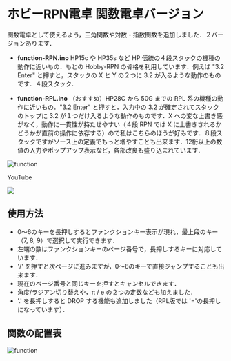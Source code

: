 # ホビーRPN電卓 関数電卓バージョン

関数電卓として使えるよう，三角関数や対数・指数関数を追加しました．２バージョンあります．

- **function-RPN.ino** HP15c や HP35s など HP 伝統の４段スタックの機種の動作に近いもの．もとの Hobby-RPN の骨格を利用しています．例えば "3.2 Enter" と押すと，スタックの X と Y の２つに 3.2 が入るような動作のものです．４段スタック．

- **function-RPL.ino** （おすすめ）HP28C から 50G までの RPL 系の機種の動作に近いもの．"3.2 Enter" と押すと，入力中の 3.2 が確定されてスタックのトップに 3.2 が１つだけ入るような動作のものです．X への変な上書き感がなく，動作に一貫性が持たせやすい（４段 RPN では X に上書きされるかどうかが直前の操作に依存する）ので私はこちらのほうが好みです．８段スタックですがソース上の定義でもっと増やすことも出来ます．12桁以上の数値の入力やポップアップ表示など，各部改良も盛り込まれています．
  
![function](https://user-images.githubusercontent.com/86639425/127173781-89b7e90b-4101-4f0c-a79f-4f5ab58023f1.jpg)

YouTube

[![](https://img.youtube.com/vi/OuhnKmBOCCM/0.jpg)](https://www.youtube.com/watch?v=OuhnKmBOCCM)

## 使用方法

- 0〜6のキーを長押しするとファンクションキー表示が現れ，最上段のキー（7, 8, 9）で選択して実行できます．
- 左端の数はファンクションキーのページ番号で，長押しするキーに対応しています．
- '/' を押すと次ページに進みますが，0〜6のキーで直接ジャンプすることも出来ます．
- 現在のページ番号と同じキーを押すとキャンセルできます．
- 角度/ラジアン切り替えや，π / e の２つの定数なども加えました．
- '.' を長押しすると DROP する機能も追加しました（RPL版では '='の長押しになっています）．

## 関数の配置表

![function](https://user-images.githubusercontent.com/86639425/127170042-d951e3f5-05eb-4307-87a6-fc83d6b36186.jpg)
